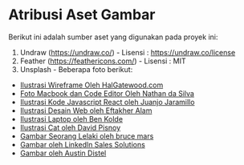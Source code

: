 # Atribusi Aset Gambar
Berikut ini adalah sumber aset yang digunakan pada proyek ini:

1. Undraw (https://undraw.co/) - Lisensi : https://undraw.co/license
2. Feather (https://feathericons.com/) - Lisensi : MIT
3. Unsplash - Beberapa foto berikut:
* [Ilustrasi Wireframe Oleh HalGatewood.com](https://unsplash.com/photos/k-rKfqSm4L4)
* [Foto Macbook dan Code Editor Oleh Nathan da Silva](https://unsplash.com/photos/tZc3vjPCk-Q)
* [Ilustrasi Kode Javascript React oleh Juanjo Jaramillo](https://unsplash.com/photos/mZnx9429i94)
* [Ilustrasi Desain Web oleh Eftakher Alam](https://unsplash.com/photos/i1VQZsU86ok)
* [Ilustrasi Laptop oleh Ben Kolde](https://unsplash.com/photos/bs2Ba7t69mM)
* [Ilustrasi Cat oleh David Pisnoy](https://unsplash.com/photos/46juD4zY1XA)
* [Gambar Seorang Lelaki oleh bruce mars](https://unsplash.com/photos/8YG31Xn4dSw)
* [Gambar oleh Linkedln Sales Solutions](https://unsplash.com/photos/pAtA8xe_iVM)
* [Gambar oleh Austin Distel](https://unsplash.com/photos/7uoMmzPd2JA)